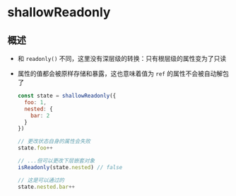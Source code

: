 # shallowReadonly

## 概述

+ 和 `readonly()` 不同，这里没有深层级的转换：只有根层级的属性变为了只读
+ 属性的值都会被原样存储和暴露，这也意味着值为 `ref` 的属性不会被自动解包了

  ```js
  const state = shallowReadonly({
    foo: 1,
    nested: {
      bar: 2
    }
  })

  // 更改状态自身的属性会失败
  state.foo++

  // ...但可以更改下层嵌套对象
  isReadonly(state.nested) // false

  // 这是可以通过的
  state.nested.bar++
  ```
